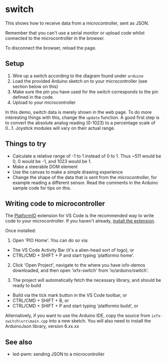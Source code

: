 # switch

This shows how to receive data from a microcontroller, sent as JSON.

Remember that you can't use a serial monitor or upload code whilst connected to
the microcontroller in the browser.

To disconnect the browser, reload the page.

## Setup

1. Wire up a switch according to the diagram found under `arduino`
2. Load the provided Arduino sketch on to your microcontroller (see section
   below on this)
3. Make sure the pin you have used for the switch corresponds to the pin defined
   in the code.
4. Upload to your microcontroller

In this demo, switch data is merely shown in the web page. To do more
interesting things with this, change the `update` function. A good first step is
to convert the absolute analog reading (0-1023) to a percentage scale of 0...1.
Joystick modules will vary on their actual range.

## Things to try

- Calculate a relative range of -1 to 1 instead of 0 to 1. Thus ~511 would be 0,
  0 would be -1, and 1023 would be 1.
- Make a steerable DOM element
- Use the canvas to make a simple drawing experience
- Change the shape of the data that is sent from the microcontroller, for
  example reading a different sensor. Read the comments in the Arduino sample
  code for tips on this.

## Writing code to microcontroller

The [PlatformIO](https://platformio.org/) extension for VS Code is the
recommended way to write code to your microcontroller. If you haven't already,
[install the extension](https://platformio.org/install/ide?install=vscode).

Once installed:

1. Open 'PIO Home'. You can do so via:

- The VS Code Activity Bar (it's a alien-head sort of logo), or
- CTRL/CMD + SHIFT + P and start typing 'platformio home'.

2. Click 'Open Project', navigate to the where you have ixfx-demos downloaded,
   and then open 'ixfx-switch' from 'io/arduino/switch'.

3. The project will automatically fetch the necessary library, and should be
   ready to build

- Build via the tick mark button in the VS Code toolbar, or
- CTRL/CMD + SHIFT + B, or
- CTRL/CMD + SHIFT + P and start typing 'platformio build', or

Alternatively, if you want to use the Arduino IDE, copy the source from
`ixfx-switch\src\main.cpp` into a new sketch. You will also need to install the
ArduinoJson library, version 6.xx.xx

## See also

- led-pwm: sending JSON to a microcontroller
